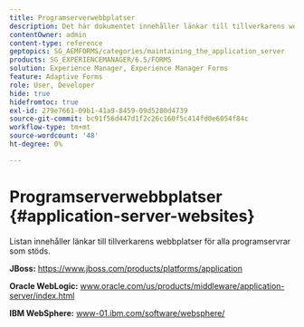```yaml
---
title: Programserverwebbplatser
description: Det här dokumentet innehåller länkar till tillverkarens webbplatser för alla programservrar som stöds.
contentOwner: admin
content-type: reference
geptopics: SG_AEMFORMS/categories/maintaining_the_application_server
products: SG_EXPERIENCEMANAGER/6.5/FORMS
solution: Experience Manager, Experience Manager Forms
feature: Adaptive Forms
role: User, Developer
hide: true
hidefromtoc: true
exl-id: 279e7661-09b1-41a9-8459-09d5280d4739
source-git-commit: bc91f56d447d1f2c26c160f5c414fd0e6054f84c
workflow-type: tm+mt
source-wordcount: '48'
ht-degree: 0%

---
```


# Programserverwebbplatser {#application-server-websites}

Listan innehåller länkar till tillverkarens webbplatser för alla programservrar som stöds.

**JBoss:** https://www.jboss.com/products/platforms/application

**Oracle WebLogic:** www.oracle.com/us/products/middleware/application-server/index.html

**IBM WebSphere:** www-01.ibm.com/software/websphere/
